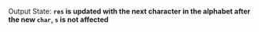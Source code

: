 Output State: **`res` is updated with the next character in the alphabet after the new `char`, `s` is not affected**
